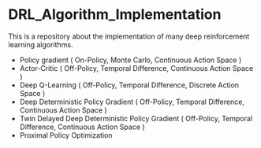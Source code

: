 # DRL_Algorithm_Implementation
This is a repository about the implementation of many deep reinforcement learning algorithms.

- Policy gradient ( On-Policy, Monte Carlo, Continuous Action Space )
- Actor-Critic ( Off-Policy, Temporal Difference, Continuous Action Space )
- Deep Q-Learning ( Off-Policy, Temporal Difference, Discrete Action Space )
- Deep Deterministic Policy Gradient ( Off-Policy, Temporal Difference, Continuous Action Space )
- Twin Delayed Deep Deterministic Policy Gradient ( Off-Policy, Temporal Difference, Continuous Action Space )
- Proximal Policy Optimization
